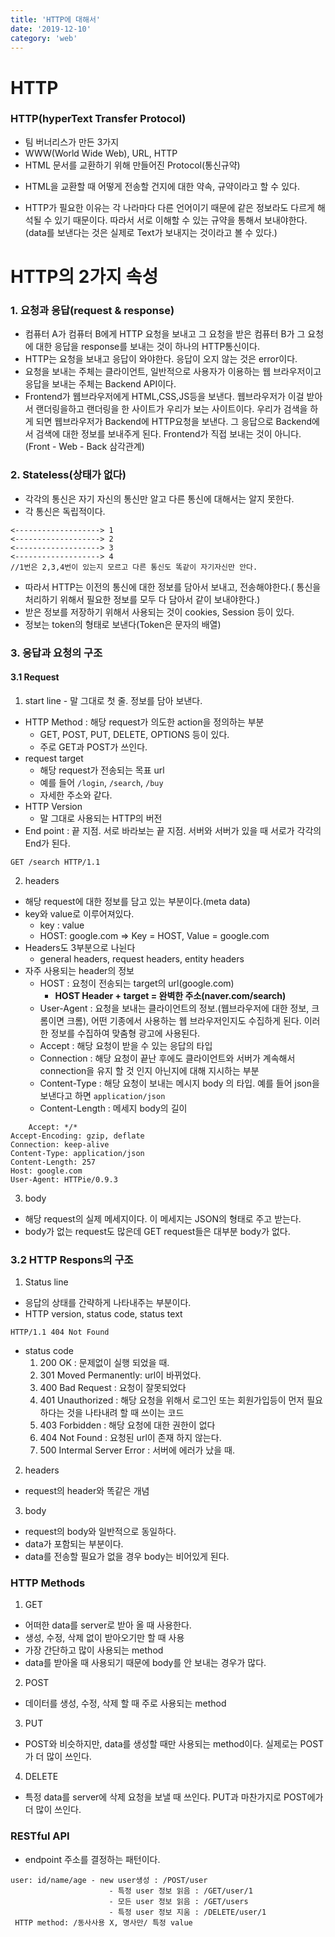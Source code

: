 ```yaml
---
title: 'HTTP에 대해서'
date: '2019-12-10'
category: 'web'
---
```


# HTTP

### HTTP(hyperText Transfer Protocol)

- 팀 버너리스가 만든 3가지
- WWW(World Wide Web), URL, HTTP
- HTML 문서를 교환하기 위해 만들어진 Protocol(통신규약)

* HTML을 교환할 때 어떻게 전송할 건지에 대한 약속, 규약이라고 할 수 있다.

- HTTP가 필요한 이유는 각 나라마다 다른 언어이기 때문에 같은 정보라도 다르게 해석될 수 있기 때문이다. 따라서 서로 이해할 수 있는 규약을 통해서 보내야한다.(data를 보낸다는 것은 실제로 Text가 보내지는 것이라고 볼 수 있다.)

# HTTP의 2가지 속성

### 1. 요청과 응답(request & response)

- 컴퓨터 A가 컴퓨터 B에게 HTTP 요청을 보내고 그 요청을 받은 컴퓨터 B가 그 요청에 대한 응답을 response를 보내는 것이 하나의 HTTP통신이다.
- HTTP는 요청을 보내고 응답이 와야한다. 응답이 오지 않는 것은 error이다.
- 요청을 보내는 주체는 클라이언트, 일반적으로 사용자가 이용하는 웹 브라우저이고 응답을 보내는 주체는 Backend API이다.
- Frontend가 웹브라우저에게 HTML,CSS,JS등을 보낸다. 웹브라우저가 이걸 받아서 랜더링을하고 랜더링을 한 사이트가 우리가 보는 사이트이다. 우리가 검색을 하게 되면 웹브라우저가 Backend에 HTTP요청을 보낸다. 그 응답으로 Backend에서 검색에 대한 정보를 보내주게 된다. Frontend가 직접 보내는 것이 아니다.(Front - Web - Back 삼각관계)

### 2. Stateless(상태가 없다)

- 각각의 통신은 자기 자신의 통신만 알고 다른 통신에 대해서는 알지 못한다.
- 각 통신은 독립적이다.

```
<-------------------> 1
<-------------------> 2
<-------------------> 3
<-------------------> 4
//1번은 2,3,4번이 있는지 모르고 다른 통신도 똑같이 자기자신만 안다.
```

- 따라서 HTTP는 이전의 통신에 대한 정보를 담아서 보내고, 전송해야한다.( 통신을 처리하기 위해서 필요한 정보를 모두 다 담아서 같이 보내야한다.)
- 받은 정보를 저장하기 위해서 사용되는 것이 cookies, Session 등이 있다.
- 정보는 token의 형태로 보낸다(Token은 문자의 배열)

### 3. 응답과 요청의 구조

#### 3.1 Request

1. start line - 말 그대로 첫 줄. 정보를 담아 보낸다.

- HTTP Method : 해당 request가 의도한 action을 정의하는 부분
  - GET, POST, PUT, DELETE, OPTIONS 등이 있다.
  - 주로 GET과 POST가 쓰인다.
- request target
  - 해당 request가 전송되는 목표 url
  - 예를 들어 `/login`, `/search`, `/buy`
  - 자세한 주소와 같다.
- HTTP Version
  - 말 그대로 사용되는 HTTP의 버전
- End point : 끝 지점. 서로 바라보는 끝 지점. 서버와 서버가 있을 때 서로가 각각의 End가 된다.

```
GET /search HTTP/1.1
```

2. headers

- 해당 request에 대한 정보를 담고 있는 부분이다.(meta data)
- key와 value로 이루어져있다.
  - key : value
  - HOST: google.com => Key = HOST, Value = google.com
- Headers도 3부분으로 나뉜다
  - general headers, request headers, entity headers
- 자주 사용되는 header의 정보
  - HOST : 요청이 전송되는 target의 url(google.com)
    - **HOST Header + target = 완벽한 주소(naver.com/search)**
  - User-Agent : 요청을 보내는 클라이언트의 정보.(웹브라우저에 대한 정보, 크롬이면 크롬), 어떤 기종에서 사용하는 웹 브라우저인지도 수집하게 된다. 이러한 정보를 수집하여 맞춤형 광고에 사용된다.
  - Accept : 해당 요청이 받을 수 있는 응답의 타입
  - Connection : 해당 요청이 끝난 후에도 클라이언트와 서버가 계속해서 connection을 유지 할 것 인지 아닌지에 대해 지시하는 부분
  - Content-Type : 해당 요청이 보내는 메시지 body 의 타입. 예를 들어 json을 보낸다고 하면 `application/json`
  - Content-Length : 메세지 body의 길이

```
    Accept: */*
Accept-Encoding: gzip, deflate
Connection: keep-alive
Content-Type: application/json
Content-Length: 257
Host: google.com
User-Agent: HTTPie/0.9.3
```

3. body

- 해당 request의 실제 메세지이다. 이 메세지는 JSON의 형태로 주고 받는다.
- body가 없는 request도 많은데 GET request들은 대부분 body가 없다.

### 3.2 HTTP Respons의 구조

1. Status line

- 응답의 상태를 간략하게 나타내주는 부분이다.
- HTTP version, status code, status text

```
HTTP/1.1 404 Not Found
```

- status code
  1.  200 OK : 문제없이 실행 되었을 때.
  2.  301 Moved Permanently: url이 바뀌었다.
  3.  400 Bad Request : 요청이 잘못되었다
  4.  401 Unauthorized : 해당 요청을 위해서 로그인 또는 회원가입등이 먼저 필요하다는 것을 나타내려 할 때 쓰이는 코드
  5.  403 Forbidden : 해당 요청에 대한 권한이 없다
  6.  404 Not Found : 요청된 url이 존재 하지 않는다.
  7.  500 Intermal Server Error : 서버에 에러가 났을 때.

2. headers

- request의 header와 똑같은 개념

3. body

- request의 body와 일반적으로 동일하다.
- data가 포함되는 부분이다.
- data를 전송할 필요가 없을 경우 body는 비어있게 된다.

### HTTP Methods

1.  GET

- 어떠한 data를 server로 받아 올 때 사용한다.
- 생성, 수정, 삭제 없이 받아오기만 할 때 사용
- 가장 간단하고 많이 사용되는 method
- data를 받아올 때 사용되기 때문에 body를 안 보내는 경우가 많다.

2. POST

- 데이터를 생성, 수정, 삭제 할 때 주로 사용되는 method

3. PUT

- POST와 비슷하지만, data를 생성할 때만 사용되는 method이다. 실제로는 POST가 더 많이 쓰인다.

4. DELETE

- 특정 data를 server에 삭제 요청을 보낼 때 쓰인다. PUT과 마찬가지로 POST에가 더 많이 쓰인다.

### RESTful API

- endpoint 주소를 결정하는 패턴이다.

```
user: id/name/age - new user생성 : /POST/user
                      - 특정 user 정보 읽음 : /GET/user/1
                      - 모든 user 정보 읽음 : /GET/users
                      - 특정 user 정보 지움 : /DELETE/user/1
 HTTP method: /동사사용 X, 명사만/ 특정 value
```
